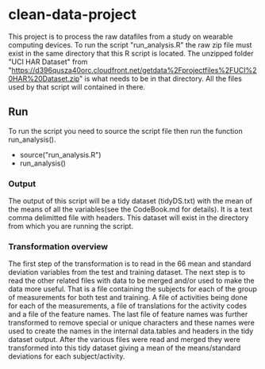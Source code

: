 clean-data-project
==================

This project is to process the raw datafiles from a study on wearable computing devices.  To run the script "run_analysis.R" the raw zip file must exist in the same directory that this R script is located.   The unzipped folder "UCI HAR Dataset" from "https://d396qusza40orc.cloudfront.net/getdata%2Fprojectfiles%2FUCI%20HAR%20Dataset.zip" is what needs to be in that directory.   All the files used by that script will contained in there.

## Run
To run the script you need to source the script file then run the function run_analysis().

* source("run_analysis.R")
* run_analysis()

### Output 
The output of this script will be a tidy dataset (tidyDS.txt) with the mean of the means of all the variables(see the CodeBook.md for details). It is a text comma delimitted file with headers. This dataset will exist in the directory from which you are running the script.

### Transformation overview
The first step of the transformation is to read in the 66 mean and standard deviation variables from the test and training dataset.
The next step is to read the other related files with data to be merged and/or used to make the data more useful.  That is a file containing the subjects for each of the group of measurements for both test and training.   A file of activities being done for each of the measurements, a file of translations for the activity codes and a file of the feature names.   The last file of feature names was further transformed to remove special or unique characters and these names were used to create the names in the internal data.tables and headers in the tidy dataset output.  After the various files were read and merged they were transformed into this tidy dataset giving a mean of the means/standard deviations for each subject/activity.



